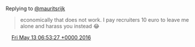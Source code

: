 Replying to [@mauritsrijk](https://twitter.com/mauritsrijk/status/730654224598634496)

> economically that does not work\. I pay recruiters 10 euro to leave me alone and harass you instead 😂

<img src="../../media/tweet.ico" width="12" /> [Fri May 13 06:53:27 +0000 2016](https://twitter.com/DromerDenker/status/731014477253120000)